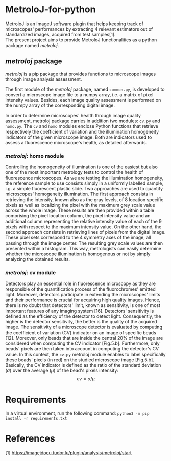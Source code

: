 # MetroloJ-for-python
MetroloJ is an ImageJ software plugin that helps keeping track of microscopes' performances by extracting 4 relevant estimators out of standardized images, acquired from test samples[1]. \
The present project aims to provide MetroloJ functionalities as a python package named *metroloj*.

## *metroloj* package
*metroloj* is a pip package that provides functions to microscope images through image analysis assessment.

The first module of the *metroloj* package, named `common.py`, is developed to convert a microscope image file to a numpy array, i.e. a matrix of pixel intensity values. Besides, each image quality assessment is performed on the numpy array of the corresponding digital image.

In order to determine microscopes' health through image quality assessment, metroloj package carries in addition two modules: `cv.py` and `homo.py`. The `cv` and `homo` modules enclose Python functions that retrieve respectively the coefficient of variation and the illumination homogeneity indicators of the given microscope image. Both are indicators used to assess a fluorescence microscope's health, as detailed afterwards.

### *metroloj*: homo module
Controlling the homogeneity of illumination is one of the easiest but also one of the most important metrology tests to control the health of fluorescence microscopes. As we are testing the illumination homogeneity, the reference sample to use consists simply in a uniformly labelled sample, i.g. a simple fluorescent plastic slide. Two approaches are used to quantify microscopes' homogeneity illumination. The first approach consists in retrieving the intensity, known also as the gray levels, of 8 location specific pixels as well as localizing the pixel with the maximum grey scale value across the whole image. These results are then provided within a table comprising the pixel location column, the pixel intensity value and an additional column representing the relative intensity value of each of the 9 pixels with respect to the maximum intensity value. On the other hand, the second approach consists in retrieving lines of pixels from the digital image. These pixel sets correspond to the 4 symmetry axes of the image, all passing through the image center. The resulting grey scale values are then presented within a histogram.
This way, metrologists can easily determine whether the microscope illumination is homogenous or not by simply analyzing the obtained results.

### *metroloj*: cv module
Detectors play an essential role in fluorescence microscopy as they are responsible of the quantification process of the fluorochromes' emitted light. Moreover, detectors participate in extending the microscopes' limits and their performance is crucial for acquiring high quality images. Hence, there is no doubt that detectors' limit, known as sensitivity, is one of most important features of any imaging system [16]. Detectors' sensitivity is defined as the efficiency of the detector to detect light. Consequently, the higher is the detector sensitivity, the better is the quality of the acquired image.
The sensitivity of a microscope detector is evaluated by computing the coefficient of variation (CV) indicator on an image of specific beads [12]. 
Moreover, only beads that are inside the central 20% of the image are considered when computing the CV indicator [Fig.5.b]. Furthermore, only beads' pixels are then taken into account in computing the detector's CV value. In this context, the `cv.py` metroloj module enables to label specifically these beads' pixels (in red) on the studied microscope image [Fig.5.b].
Basically, the CV indicator is defined as the ratio of the standard deviation ($\sigma$) over the average ($\mu$) of the bead's pixels intensity:
$$
cv = \sigma/\mu
$$

# Requirements
In a virtual environment, run the following command:
```python3 -m pip install -r requirements.txt```

# References
[1] https://imagejdocu.tudor.lu/plugin/analysis/metroloj/start
